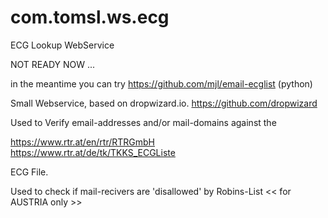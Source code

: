 # com.tomsl.ws.ecg
ECG Lookup WebService

NOT READY NOW ... 

in the meantime you can try 
https://github.com/mjl/email-ecglist (python)
  

Small Webservice, based on dropwizard.io.
https://github.com/dropwizard

Used to Verify email-addresses and/or mail-domains against the 

https://www.rtr.at/en/rtr/RTRGmbH   
https://www.rtr.at/de/tk/TKKS_ECGListe

ECG File.

Used to check if mail-recivers are 'disallowed' by Robins-List
<< for AUSTRIA only >>


